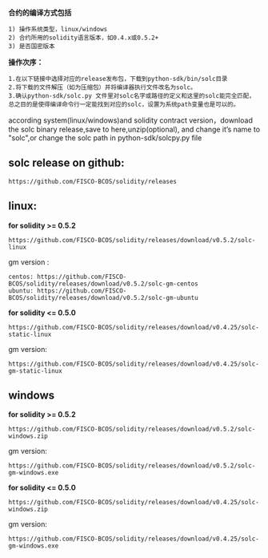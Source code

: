 
**合约的编译方式包括**

    1) 操作系统类型，linux/windows 
    2) 合约所用的solidity语言版本，如0.4.x或0.5.2+
    3) 是否国密版本

**操作次序：**

    1.在以下链接中选择对应的release发布包，下载到python-sdk/bin/solc目录
    2.将下载的文件解压（如为压缩包）并将编译器执行文件改名为solc。
    3.确认python-sdk/solc.py 文件里对solc名字或路径的定义和这里的solc能完全匹配，总之目的是使得编译命令行一定能找到对应的solc，设置为系统path变量也是可以的。

according system(linux/windows)and solidity contract version，download the solc binary release,save to here,unzip(optional), and change it’s name to "solc",or change the solc path in python-sdk/solcpy.py file

## solc release on github:
    
    https://github.com/FISCO-BCOS/solidity/releases

## linux:
**for solidity >= 0.5.2**
    
    https://github.com/FISCO-BCOS/solidity/releases/download/v0.5.2/solc-linux

gm version :
    
    centos: https://github.com/FISCO-BCOS/solidity/releases/download/v0.5.2/solc-gm-centos
    ubuntu: https://github.com/FISCO-BCOS/solidity/releases/download/v0.5.2/solc-gm-ubuntu

**for solidity <= 0.5.0**
    
    https://github.com/FISCO-BCOS/solidity/releases/download/v0.4.25/solc-static-linux

gm version:
    
    https://github.com/FISCO-BCOS/solidity/releases/download/v0.4.25/solc-gm-static-linux


## windows

**for solidity >= 0.5.2**
    
    https://github.com/FISCO-BCOS/solidity/releases/download/v0.5.2/solc-windows.zip

gm version:
    
    https://github.com/FISCO-BCOS/solidity/releases/download/v0.5.2/solc-gm-windows.exe

**for solidity <= 0.5.0**
    
    https://github.com/FISCO-BCOS/solidity/releases/download/v0.4.25/solc-windows.zip

gm version:
    
    https://github.com/FISCO-BCOS/solidity/releases/download/v0.4.25/solc-gm-windows.exe



